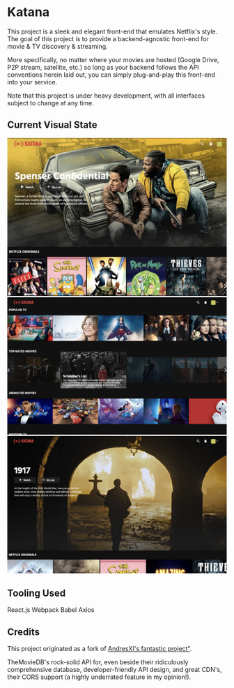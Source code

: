 # Katana

This project is a sleek and elegant front-end that emulates Netflix's style. The goal of this project is to provide a backend-agnostic front-end for movie & TV discovery & streaming.

More specifically, no matter where your movies are hosted (Google Drive, P2P stream, satellite, etc.) so long as your backend follows the API conventions herein laid out, you can simply plug-and-play this front-end into your service.

Note that this project is under heavy development, with all interfaces subject to change at any time.

## Current Visual State
![](https://github.com/firebolt55439/katana/blob/master/demo/narrow_home.jpg)
![](https://github.com/firebolt55439/katana/blob/master/demo/middle_browse.jpg)
![](https://github.com/firebolt55439/katana/blob/master/demo/full_header.jpg)

## Tooling Used
React.js
Webpack
Babel
Axios

## Credits
This project originated as a fork of [AndresXI's fantastic project"](https://github.com/AndresXI/Netflix-Clone).

TheMovieDB's rock-solid API for, even beside their ridiculously comprehensive database, developer-friendly API design, and great CDN's, their CORS support (a highly underrated feature in my opinion!).
